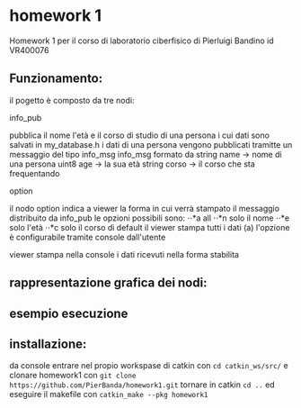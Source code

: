 # homework 1

Homework 1 per il corso di laboratorio ciberfisico
di Pierluigi Bandino id VR400076


Funzionamento:
------------------------------------------------------------------------------------------------------------------------------
il pogetto è composto da tre nodi:

info_pub

pubblica il nome l'età e il corso di studio di una persona i cui dati sono salvati in my_database.h
i dati di una persona vengono pubblicati tramitte un messaggio del tipo info_msg
info_msg formato da 
string name -> nome di una persona
uint8 age -> la sua età
string corso -> il corso che sta frequentando

option

il nodo option indica a viewer la forma in cui verrà stampato il messaggio distribuito da info_pub
le opzioni possibili sono:
⋅⋅*a all
⋅⋅*n solo il nome
⋅⋅*e solo l'età
⋅⋅*c solo il corso
di default il viewer stampa tutti i dati (a)
l'opzione è configurabile tramite console dall'utente

viewer
stampa nella console i dati ricevuti nella forma stabilita

rappresentazione grafica dei nodi:
------------------------------------------------------------------------------------------------------------------------------
esempio esecuzione
------------------------------------------------------------------------------------------------------------------------------
installazione:
------------------------------------------------------------------------------------------------------------------------------

da console entrare nel propio workspase di catkin con 
`cd catkin_ws/src/`
e clonare homework1 con 
`git clone https://github.com/PierBanda/homework1.git`
tornare in catkin 
`cd ..`
ed eseguire il makefile con
`catkin_make --pkg homework1`

